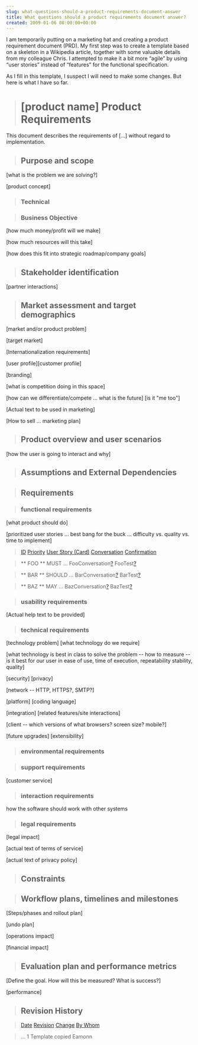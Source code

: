 ```yaml
---  
slug: what-questions-should-a-product-requirements-document-answer
title: What questions should a product requirements document answer?
created: 2009-01-06 08:00:00+00:00
---  
```

I am temporarily putting on a marketing hat and creating a product requirement document (PRD).  My first step was to create a template based on a skeleton in a Wikipedia article, together with some valuable details from my colleague Chris.  I attempted to make it a bit more “agile” by using “user stories” instead of “features” for the functional specification.

As I fill in this template, I suspect I will need to make some changes.  But here is what I have so far.


>


>
> #  [product name] Product Requirements
>
>

>
>
This document describes the requirements of [...] without regard to implementation.

>
>

>
> ##  Purpose and scope
>
>
[what is the problem we are solving?]

>
>
[product concept]

>
> ###  Technical
>
>

>
> ###  Business Objective
>
>
[how much money/profit will we make]

>
>
[how much resources will this take]

>
>
[how does this fit into strategic roadmap/company goals]

>
>

>
> ##  Stakeholder identification
>
>
[partner interactions]

>
> ##  Market assessment and target demographics
>
>
[market and/or product problem]

>
>
[target market]

>
>
[Internationalization requirements]

>
>
[user profile][customer profile]

>
>
[branding]

>
>
[what is competition doing in this space]

>
>
[how can we differentiate/compete ... what is the future] [is it "me too"]

>
>
[Actual text to be used in marketing]

>
>
[How to sell ... marketing plan]

>
> ##  Product overview and user scenarios
>
>
[how the user is going to interact and why]

>
> ##  Assumptions and External Dependencies
>
>

>
> ##  Requirements
>
>

>
> ###  functional requirements
>
>
[what product should do]

>
>
[prioritized user stories ... best bang for the buck ... difficulty vs. quality vs. time to implement]

>
>

>
> [ID](https://twiki.hpl.hp.com/bin/view/Friction/RequirementsTemplate?cover=print&amp;sortcol=0;table=1;up=0#sorted_table) [Priority](https://twiki.hpl.hp.com/bin/view/Friction/RequirementsTemplate?cover=print&amp;sortcol=1;table=1;up=0#sorted_table) [User Story (Card)](https://twiki.hpl.hp.com/bin/view/Friction/RequirementsTemplate?cover=print&amp;sortcol=2;table=1;up=0#sorted_table) [Conversation](https://twiki.hpl.hp.com/bin/view/Friction/RequirementsTemplate?cover=print&amp;sortcol=3;table=1;up=0#sorted_table) [Confirmation](https://twiki.hpl.hp.com/bin/view/Friction/RequirementsTemplate?cover=print&amp;sortcol=4;table=1;up=0#sorted_table)

>
> ** FOO **
> MUST
> ...
> FooConversation[?](/bin/edit/Friction/FooConversation?topicparent=Friction.RequirementsTemplate)
> FooTest[?](/bin/edit/Friction/FooTest?topicparent=Friction.RequirementsTemplate)
>

>
> ** BAR **
> SHOULD
> ...
> BarConversation[?](/bin/edit/Friction/BarConversation?topicparent=Friction.RequirementsTemplate)
> BarTest[?](/bin/edit/Friction/BarTest?topicparent=Friction.RequirementsTemplate)
>

>
> ** BAZ **
> MAY
> ...
> BazConversation[?](/bin/edit/Friction/BazConversation?topicparent=Friction.RequirementsTemplate)
> BazTest[?](/bin/edit/Friction/BazTest?topicparent=Friction.RequirementsTemplate)
>


>
>

>
> ###  usability requirements
>
>

>
>
[Actual help text to be provided]

>
>

>
> ###  technical requirements
>
>
[technology problem] [what technology do we require]

>
>
[what technology is best in class to solve the problem -- how to measure -- is it best for our user in ease of use, time of execution, repeatability stability, quality]

>
>
[security] [privacy]

>
>
[network -- HTTP, HTTPS?, SMTP?]

>
>
[platform] [coding language]

>
>
[integration] [related features/site interactions]

>
>
[client -- which versions of what browsers?  screen size? mobile?]

>
>
[future upgrades] [extensibility]

>
> ###  environmental requirements
>
>

>
> ###  support requirements
>
>
[customer service]

>
>

>
>

>
> ###  interaction requirements
>
>
how the software should work with other systems

>
> ###  legal requirements
>
>
[legal impact]

>
>
[actual text of terms of service]

>
>
[actual text of privacy policy]

>
> ##  Constraints
>
>

>
> ##  Workflow plans, timelines and milestones
>
>

>
>
[Steps/phases and rollout plan]

>
>
[undo plan]

>
>
[operations impact]

>
>
[financial impact]

>
>

>
>

>
> ##  Evaluation plan and performance metrics
>
>

>
>
[Define the goal.  How will this be measured?  What is success?]

>
>
[performance]

>
>

>
> ##  Revision History
>
>

>
>

>
> [Date](https://twiki.hpl.hp.com/bin/view/Friction/RequirementsTemplate?cover=print&amp;sortcol=0;table=2;up=0#sorted_table) [Revision](https://twiki.hpl.hp.com/bin/view/Friction/RequirementsTemplate?cover=print&amp;sortcol=1;table=2;up=0#sorted_table) [Change](https://twiki.hpl.hp.com/bin/view/Friction/RequirementsTemplate?cover=print&amp;sortcol=2;table=2;up=0#sorted_table) [By Whom](https://twiki.hpl.hp.com/bin/view/Friction/RequirementsTemplate?cover=print&amp;sortcol=3;table=2;up=0#sorted_table)

>
> ...
> 1
> Template copied
> Eamonn
>




